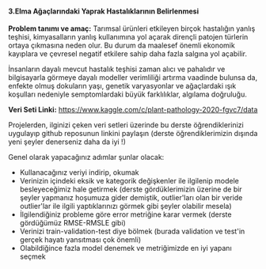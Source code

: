 #### 3.Elma Ağaçlarındaki Yaprak Hastalıklarının Belirlenmesi #####


**Problem tanımı ve amaç:** Tarımsal ürünleri etkileyen birçok hastalığın yanlış teşhisi, kimyasalların yanlış kullanımına yol açarak dirençli patojen türlerin ortaya çıkmasına neden olur. Bu durum da maalesef önemli ekonomik kayıplara ve çevresel negatif etkilere sahip daha fazla salgına yol açabilir. 

İnsanların  dayalı mevcut hastalık teşhisi zaman alıcı ve pahalıdır ve bilgisayarla görmeye dayalı modeller verimliliği artırma vaadinde bulunsa da, enfekte olmuş dokuların yaşı, genetik varyasyonlar ve ağaçlardaki ışık koşulları nedeniyle semptomlardaki büyük farklılıklar, algılama doğruluğu.


**Veri Seti Linki:** https://www.kaggle.com/c/plant-pathology-2020-fgvc7/data


Projelerden, ilginizi çeken veri setleri üzerinde bu derste öğrendiklerinizi uygulayıp github reposunun linkini paylaşın (derste öğrendiklerimizin dışında yeni şeyler denerseniz daha da iyi !)

Genel olarak yapacağınız adımlar şunlar olacak:

* Kullanacağınız veriyi indirip, okumak
* Verinizin içindeki eksik ve kategorik değişkenler ile ilgilenip modele besleyeceğimiz hale getirmek (derste gördüklerimizin üzerine de bir şeyler yapmanız hoşumuza gider demiştik, outlier'ları olan bir veride outlier'lar ile ilgili yaptıklarınızı görmek gibi şeyler olabilir mesela)
* İlgilendiğiniz probleme göre error metriğine karar vermek (derste gördüğümüz RMSE-RMSLE gibi)
* Verinizi train-validation-test diye bölmek (burada validation ve test'in gerçek hayatı yansıtması çok önemli)
* Olabildiğince fazla model denemek ve metriğimizde en iyi yapanı seçmek 